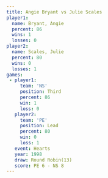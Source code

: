 ```yaml
---
title: Angie Bryant vs Julie Scales
player1:             
  name: Bryant, Angie
  percent: 86        
  wins: 1            
  losses: 0          
player2:             
  name: Scales, Julie
  percent: 80        
  wins: 0            
  losses: 1          
games:
 - player1:         
     team: 'NS'     
     position: Third
     percent: 86    
     win: 1         
     loss: 0        
   player2:        
     team: 'PE'    
     position: Lead
     percent: 80   
     win: 0        
     loss: 1       
   event: Hearts        
   year: 1998           
   draw: Round Robin(13)
   score: PE 6 - NS 8   
---
```

